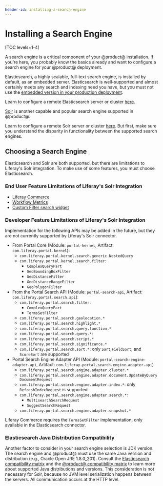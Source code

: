 ```yaml
---
header-id: installing-a-search-engine
---
```


# Installing a Search Engine

[TOC levels=1-4]

A search engine is a critical component of your @product@ installation. If
you're here, you probably know the basics already and want to configure a
search engine for your @product@ deployment. 

Elasticsearch, a highly scalable, full-text search engine, is installed by
default, as an embedded server. Elasticsearch is well-supported and almost
certainly meets any search and indexing need you have, but you must not use the
[embedded version in your production deployment](/docs/7-2/deploy/-/knowledge_base/d/elasticsearch#embedded-vs-remote-operation-mode). 

Learn to configure a remote Elasticsearch server or cluster
[here](/docs/7-2/deploy/-/knowledge_base/d/installing-elasticsearch).

[Solr](http://lucene.apache.org/solr) 
is another capable and popular search engine supported in @product@. 

Learn to configure a remote Solr server or cluster
[here](/docs/7-2/deploy/-/knowledge_base/d/installing-solr). But first, make
sure you understand the disparity in functionality between the supported search
engines.

## Choosing a Search Engine

Elasticsearch and Solr are both supported, but there are limitations to
Liferay's Solr integration. To make use of some features, you must choose
Elasticsearch. 

### End User Feature Limitations of Liferay's Solr Integration

- [Liferay Commerce](https://help.liferay.com/hc/en-us/articles/360017869952)
- [Workflow Metrics](/docs/7-2/user/-/knowledge_base/u/workflow-metrics-the-service-level-agreement) 
- [Custom Filter search widget](/docs/7-2/user/-/knowledge_base/u/filtering-search-results-with-the-custom-filter-widget)

<!-- Not yet released
- Search Tuning: Result Rankings - Confirming with Dennis
- Search Tuning: Synonyms - Confirming with Dennis-->

### Developer Feature Limitations of Liferay's Solr Integration

Implementation for the following APIs may be added in the future, but they are
not currently supported by Liferay's Solr connector.

- From Portal Core (Module: `portal-kernel`, Artifact:
    `com.liferay.portal.kernel`):
    - `com.liferay.portal.kernel.search.generic.NestedQuery`
    - `com.liferay.portal.kernel.search.filter`:
        - `ComplexQueryPart`
        - `GeoBoundingBoxFilter`
        - `GeoDistanceFilter`
        - `GeoDistanceRangeFilter`
        - `GeoPolygonFilter`
- From the Portal Search API (Module: `portal-search-api`, Artifact:
    `com.liferay.portal.search.api`):
    - `com.liferay.portal.search.filter`:
        - `ComplexQueryPart`
        - `TermsSetFilter`
    - `com.liferay.portal.search.geolocation.*`
    - `com.liferay.portal.search.highlight.*`
    - `com.liferay.portal.search.query.function.*`
    - `com.liferay.portal.search.query.*`:
    - `com.liferay.portal.search.script.*`
    - `com.liferay.portal.search.significance.*`
    - `com.liferay.portal.search.sort.*`: only `Sort`,`FieldSort`, and
        `ScoreSort` are supported
- Portal Search Engine Adapter API (Module: `portal-search-engine-adapter-api`,
    Artifact: `com.liferay.portal.search.engine.adapter.api`)
    - `com.liferay.portal.search.engine.adapter.cluster.*`
    - `com.liferay.portal.search.engine.adapter.document.UpdateByQueryDocumentRequest`
    - `com.liferay.portal.search.engine.adapter.index.*`: only `RefreshIndexRequest` is supported
    - `com.liferay.portal.search.engine.adapter.search.*`: 
        - `MultisearchSearchRequest` 
        - `SuggestSearchRequest`
    - `com.liferay.portal.search.engine.adapter.snapshot.*`

Liferay Commerce requires the `TermsSetFilter` implementation, only available
in the Elasticsearch connector.

### Elasticsearch Java Distribution Compatibility

Another factor to consider in your search engine selection is JDK version. The
search engine and @product@ must use the same Java version and distribution
(e.g., Oracle Open JRE 1.8.0_201). Consult the 
[Elasticsearch compatibility matrix](https://www.elastic.co/support/matrix#matrix_jvm) 
and the 
[@product@ compatibility matrix](https://web.liferay.com/documents/14/21598941/Liferay+DXP+7.1+Compatibility+Matrix/9f9c917a-c620-427b-865d-5c4b4a00be85)
to learn more about supported Java distributions and versions. This consideration
is not necessary for Solr, because no JVM level serialization happens between
the servers. All communication occurs at the HTTP level.

